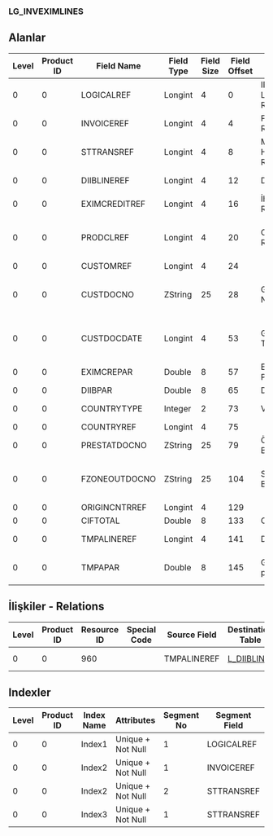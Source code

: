 ### LG_INVEXIMLINES

## Alanlar

**Level**|**Product ID**|**Field Name**|**Field Type**|**Field Size**|**Field Offset**|**Türkçe Açıklama**|**Expression**
-----|-----|-----|-----|-----|-----|-----|-----
0|0|LOGICALREF|Longint|4|0|INVEXIMLINES Logical Reference|INVEXIMLINES Logical Reference
0|0|INVOICEREF|Longint|4|4|Fatura Referansı|Invoices Reference
0|0|STTRANSREF|Longint|4|8|Malzeme Hareketleri Ref.|Item Transactions Reference
0|0|DIIBLINEREF|Longint|4|12|DIIB Satırı Ref.|DIIBLN Reference
0|0|EXIMCREDITREF|Longint|4|16|İhracat Kredisi Ref.|EXPCREDITCRD Reference
0|0|PRODCLREF|Longint|4|20|Cari Hesap Ref.|Accounts Receivable / Payable Reference
0|0|CUSTOMREF|Longint|4|24||
0|0|CUSTDOCNO|ZString|25|28|GGB Formu Numarası|Customs Declaration Form (Import) Nr.
0|0|CUSTDOCDATE|Longint|4|53|GGB Formu Tarihi|Customs Declaration Form (Import) Date
0|0|EXIMCREPAR|Double|8|57|Eximbank Paritesi|Eximbank Parity
0|0|DIIBPAR|Double|8|65|DİİB Paritesi|IPL Parity
0|0|COUNTRYTYPE|Integer|2|73|Varış Ülke Tipi|Destination Country Type
0|0|COUNTRYREF|Longint|4|75||
0|0|PRESTATDOCNO|ZString|25|79|Ön Statü Belge No|Pre-status Document Nr.
0|0|FZONEOUTDOCNO|ZString|25|104|Serbest Bölge Belge Kodu|Free Zone Origin Document Code
0|0|ORIGINCNTRREF|Longint|4|129||
0|0|CIFTOTAL|Double|8|133|CIF Tutar|CIF Amount
0|0|TMPALINEREF|Longint|4|141|DIIB Satırı Ref.|DIIBLINE Reference
0|0|TMPAPAR|Double|8|145|Geçici kabul paritesi|Temporary Acceptance Parity

## İlişkiler - Relations

**Level**|**Product ID**|**Resource ID**|**Special Code**|**Source Field**|**Destination Table**|**Destination Field**|**Relation Type**|**Extra Condition**
-----|-----|-----|-----|-----|-----|-----|-----|-----
0|0|960||TMPALINEREF|[L_DIIBLINE](../L_DIIBLINE "L_DIIBLINE")|LOGICALREF|one-to-one|

## Indexler

**Level**|**Product ID**|**Index Name**|**Attributes**|**Segment No**|**Segment Field**|**Sense**
-----|-----|-----|-----|-----|-----|-----
0|0|Index1|Unique + Not Null|1|LOGICALREF|Ascending
0|0|Index2|Unique + Not Null|1|INVOICEREF|Ascending
0|0|Index2|Unique + Not Null|2|STTRANSREF|Ascending
0|0|Index3|Unique + Not Null|1|STTRANSREF|Ascending
